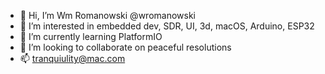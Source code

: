 - 👋 Hi, I’m Wm Romanowski @wromanowski
- 👀 I’m interested in embedded dev, SDR, UI, 3d, macOS, Arduino, ESP32
- 🌱 I’m currently learning PlatformIO
- 💞️ I’m looking to collaborate on peaceful resolutions
- 📫 tranquiulity@mac.com

<!---
wromanowski/wromanowski is a ✨ special ✨ repository because its `README.md` (this file) appears on your GitHub profile.
You can click the Preview link to take a look at your changes.
--->
